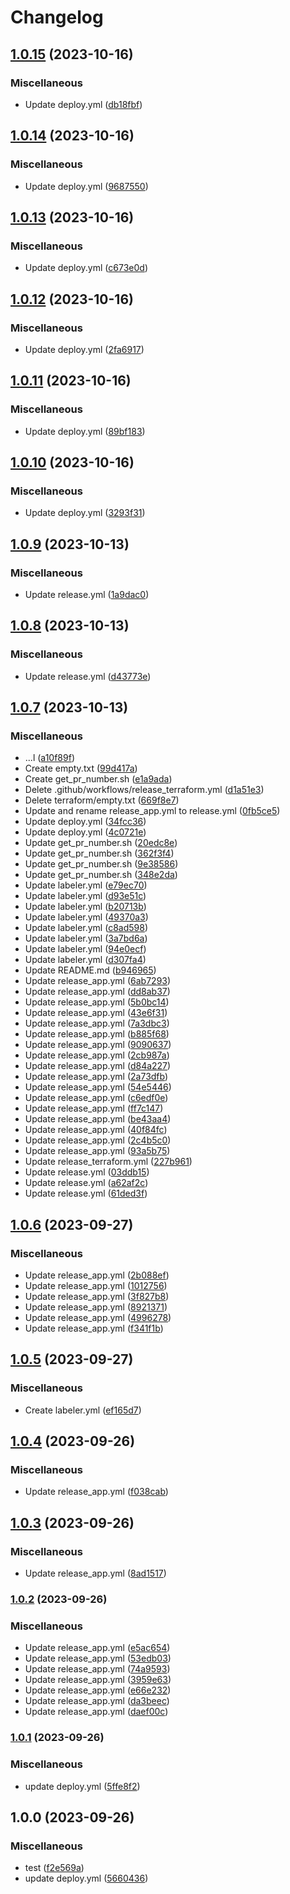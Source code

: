 # Changelog

## [1.0.15](https://github.com/obviux/dual-tag-release-poc/compare/v1.0.14...v1.0.15) (2023-10-16)


### Miscellaneous

* Update deploy.yml ([db18fbf](https://github.com/obviux/dual-tag-release-poc/commit/db18fbf204be39822d0fedace4b08c64a5d621a2))

## [1.0.14](https://github.com/obviux/dual-tag-release-poc/compare/v1.0.13...v1.0.14) (2023-10-16)


### Miscellaneous

* Update deploy.yml ([9687550](https://github.com/obviux/dual-tag-release-poc/commit/9687550a7520ab64a018acb2621ad823fb2030a1))

## [1.0.13](https://github.com/obviux/dual-tag-release-poc/compare/v1.0.12...v1.0.13) (2023-10-16)


### Miscellaneous

* Update deploy.yml ([c673e0d](https://github.com/obviux/dual-tag-release-poc/commit/c673e0df941ea0fa972570d74b83c54f9f048b11))

## [1.0.12](https://github.com/obviux/dual-tag-release-poc/compare/v1.0.11...v1.0.12) (2023-10-16)


### Miscellaneous

* Update deploy.yml ([2fa6917](https://github.com/obviux/dual-tag-release-poc/commit/2fa69177ac6f3db51b90c0b89996607078c698f6))

## [1.0.11](https://github.com/obviux/dual-tag-release-poc/compare/v1.0.10...v1.0.11) (2023-10-16)


### Miscellaneous

* Update deploy.yml ([89bf183](https://github.com/obviux/dual-tag-release-poc/commit/89bf183d6048e745ce5176b62634959b0d805baa))

## [1.0.10](https://github.com/obviux/dual-tag-release-poc/compare/v1.0.9...v1.0.10) (2023-10-16)


### Miscellaneous

* Update deploy.yml ([3293f31](https://github.com/obviux/dual-tag-release-poc/commit/3293f31f56922eb36e2a7a5410683ea769878a4f))

## [1.0.9](https://github.com/obviux/dual-tag-release-poc/compare/v1.0.8...v1.0.9) (2023-10-13)


### Miscellaneous

* Update release.yml ([1a9dac0](https://github.com/obviux/dual-tag-release-poc/commit/1a9dac0cbec1a797bbf146c74928eafe5bb759e2))

## [1.0.8](https://github.com/obviux/dual-tag-release-poc/compare/v1.0.7...v1.0.8) (2023-10-13)


### Miscellaneous

* Update release.yml ([d43773e](https://github.com/obviux/dual-tag-release-poc/commit/d43773ec810d5c48430aa0e3da30d0ae0c65ee3e))

## [1.0.7](https://github.com/obviux/dual-tag-release-poc/compare/v1.0.6...v1.0.7) (2023-10-13)


### Miscellaneous

* ...l ([a10f89f](https://github.com/obviux/dual-tag-release-poc/commit/a10f89f1b01cbf8567d174b820127093d55b3662))
* Create empty.txt ([99d417a](https://github.com/obviux/dual-tag-release-poc/commit/99d417a5346ef2b51e9b1ffe0a817bfae021fabc))
* Create get_pr_number.sh ([e1a9ada](https://github.com/obviux/dual-tag-release-poc/commit/e1a9adafedbf20352787e97d12a23f038357b6c5))
* Delete .github/workflows/release_terraform.yml ([d1a51e3](https://github.com/obviux/dual-tag-release-poc/commit/d1a51e30ab4fb8827c9df0cd4bab76af02e264cb))
* Delete terraform/empty.txt ([669f8e7](https://github.com/obviux/dual-tag-release-poc/commit/669f8e742be59704613e02188a066a022aab05c9))
* Update and rename release_app.yml to release.yml ([0fb5ce5](https://github.com/obviux/dual-tag-release-poc/commit/0fb5ce5abe6c7135e2e4bdc752c517d7c3244963))
* Update deploy.yml ([34fcc36](https://github.com/obviux/dual-tag-release-poc/commit/34fcc362dabfe62c8ed832ca591fb0a50d718cf3))
* Update deploy.yml ([4c0721e](https://github.com/obviux/dual-tag-release-poc/commit/4c0721e12918a7e9cb2bea910d65d73b349168a9))
* Update get_pr_number.sh ([20edc8e](https://github.com/obviux/dual-tag-release-poc/commit/20edc8ed1bf20def968e4a447fdbe3eb95afb870))
* Update get_pr_number.sh ([362f3f4](https://github.com/obviux/dual-tag-release-poc/commit/362f3f4e17dc591856b750004f9a17dbc826ee0b))
* Update get_pr_number.sh ([9e38586](https://github.com/obviux/dual-tag-release-poc/commit/9e3858654299a7c2765b4b634c732437c8adcb6f))
* Update get_pr_number.sh ([348e2da](https://github.com/obviux/dual-tag-release-poc/commit/348e2da920a8f2a785a37d2cc5262eec41245a5f))
* Update labeler.yml ([e79ec70](https://github.com/obviux/dual-tag-release-poc/commit/e79ec700524a7074d4427d93ca7eb9b150e122d2))
* Update labeler.yml ([d93e51c](https://github.com/obviux/dual-tag-release-poc/commit/d93e51c091b1a1a9a1d5d6dcd5e173683479e225))
* Update labeler.yml ([b20713b](https://github.com/obviux/dual-tag-release-poc/commit/b20713b8f6f0b7ca2f9deb7514d46a4578a948bc))
* Update labeler.yml ([49370a3](https://github.com/obviux/dual-tag-release-poc/commit/49370a33dc86881d69625be5ca6a7d1e2802ddeb))
* Update labeler.yml ([c8ad598](https://github.com/obviux/dual-tag-release-poc/commit/c8ad5982ff373abf9c069f7a006746390f3753bf))
* Update labeler.yml ([3a7bd6a](https://github.com/obviux/dual-tag-release-poc/commit/3a7bd6a7986d7cb70f303f5afba068647a0f83bb))
* Update labeler.yml ([94e0ecf](https://github.com/obviux/dual-tag-release-poc/commit/94e0ecf9640fad0504fb979c35ccf084b1bb93e6))
* Update labeler.yml ([d307fa4](https://github.com/obviux/dual-tag-release-poc/commit/d307fa4dbfedc2c5495eff385bbfea016c508b88))
* Update README.md ([b946965](https://github.com/obviux/dual-tag-release-poc/commit/b9469658dcddd953f27ae155839097fc3a2ed1e8))
* Update release_app.yml ([6ab7293](https://github.com/obviux/dual-tag-release-poc/commit/6ab7293c6d286424ee99c907e8578a9cf9b2513e))
* Update release_app.yml ([dd8ab37](https://github.com/obviux/dual-tag-release-poc/commit/dd8ab3787fc99078c0fb12cd51227a00e7dc2385))
* Update release_app.yml ([5b0bc14](https://github.com/obviux/dual-tag-release-poc/commit/5b0bc1450f9630a752d9670e9855a716298ca4ce))
* Update release_app.yml ([43e6f31](https://github.com/obviux/dual-tag-release-poc/commit/43e6f3122a8283eb05cb7e996c648a2b50c11c09))
* Update release_app.yml ([7a3dbc3](https://github.com/obviux/dual-tag-release-poc/commit/7a3dbc317cf18126c5d814587672e501ed0e5721))
* Update release_app.yml ([b885f68](https://github.com/obviux/dual-tag-release-poc/commit/b885f68e0d51c3700c9f37a05ea173fb880ff165))
* Update release_app.yml ([9090637](https://github.com/obviux/dual-tag-release-poc/commit/90906379bbd151ed06d9a9a4eb1240b21f8f188b))
* Update release_app.yml ([2cb987a](https://github.com/obviux/dual-tag-release-poc/commit/2cb987a434a83050c80bed7cae32d640fc9e1c0d))
* Update release_app.yml ([d84a227](https://github.com/obviux/dual-tag-release-poc/commit/d84a2276e308aefab28067e1a8b4216c109f2bd2))
* Update release_app.yml ([2a73dfb](https://github.com/obviux/dual-tag-release-poc/commit/2a73dfbc835b8a8e8ed525fe0f0ace67c1526ea5))
* Update release_app.yml ([54e5446](https://github.com/obviux/dual-tag-release-poc/commit/54e5446d1e88758bd2a8d16e60bdd799c859269b))
* Update release_app.yml ([c6edf0e](https://github.com/obviux/dual-tag-release-poc/commit/c6edf0ec09c957ccbf5a04d6c942cfb5845dbb7f))
* Update release_app.yml ([ff7c147](https://github.com/obviux/dual-tag-release-poc/commit/ff7c1473e9af7d9ad6eb02fc73afb3b4dd623dad))
* Update release_app.yml ([be43aa4](https://github.com/obviux/dual-tag-release-poc/commit/be43aa454a9b8f26a0980ac9b5b7f1a8ef3ef20b))
* Update release_app.yml ([40f84fc](https://github.com/obviux/dual-tag-release-poc/commit/40f84fc3ae160b15079a3ddbe96e2eb2eaf13c4b))
* Update release_app.yml ([2c4b5c0](https://github.com/obviux/dual-tag-release-poc/commit/2c4b5c05b10fa6cf432d6518a347369a0f4eec65))
* Update release_app.yml ([93a5b75](https://github.com/obviux/dual-tag-release-poc/commit/93a5b75a10c8cd9255cedfabb514a0508d040830))
* Update release_terraform.yml ([227b961](https://github.com/obviux/dual-tag-release-poc/commit/227b96140291c8a368af759c0f419fa9c02d9140))
* Update release.yml ([03ddb15](https://github.com/obviux/dual-tag-release-poc/commit/03ddb1504cf03753ea39fc57c840e978a871a2b0))
* Update release.yml ([a62af2c](https://github.com/obviux/dual-tag-release-poc/commit/a62af2c76e6993470f90eca5e78eb1298dd46b7e))
* Update release.yml ([61ded3f](https://github.com/obviux/dual-tag-release-poc/commit/61ded3ffc975616ca0f25b9d2d31251eb5002c3f))

## [1.0.6](https://github.com/obviux/dual-tag-release-poc/compare/v1.0.5...v1.0.6) (2023-09-27)


### Miscellaneous

* Update release_app.yml ([2b088ef](https://github.com/obviux/dual-tag-release-poc/commit/2b088ef13a6d2555c9716fab9681937f381cd9d0))
* Update release_app.yml ([1012756](https://github.com/obviux/dual-tag-release-poc/commit/1012756bd7316d36e7b1a636b36e05c2381c42bf))
* Update release_app.yml ([3f827b8](https://github.com/obviux/dual-tag-release-poc/commit/3f827b861b0c456fdc8de2a523587ef8a866236b))
* Update release_app.yml ([8921371](https://github.com/obviux/dual-tag-release-poc/commit/8921371d6e50ef4ab9ee1892e58c2f02a2f693e4))
* Update release_app.yml ([4996278](https://github.com/obviux/dual-tag-release-poc/commit/499627899337a282fcbbdfc5a96b33e589dd9e06))
* Update release_app.yml ([f341f1b](https://github.com/obviux/dual-tag-release-poc/commit/f341f1b6b13114aafa53e206e0e3d18159e45587))

## [1.0.5](https://github.com/obviux/dual-tag-release-poc/compare/v1.0.4...v1.0.5) (2023-09-27)


### Miscellaneous

* Create labeler.yml ([ef165d7](https://github.com/obviux/dual-tag-release-poc/commit/ef165d70eb089c382f0b784663da536d97229289))

## [1.0.4](https://github.com/obviux/dual-tag-release-poc/compare/v1.0.3...v1.0.4) (2023-09-26)


### Miscellaneous

* Update release_app.yml ([f038cab](https://github.com/obviux/dual-tag-release-poc/commit/f038cab137038d745edadaa535a99bf37ae1550f))

## [1.0.3](https://github.com/obviux/dual-tag-release-poc/compare/v1.0.2...v1.0.3) (2023-09-26)


### Miscellaneous

* Update release_app.yml ([8ad1517](https://github.com/obviux/dual-tag-release-poc/commit/8ad15177b2a56bd406634a093725a83afe9b30db))

### [1.0.2](https://www.github.com/obviux/dual-tag-release-poc/compare/v1.0.1...v1.0.2) (2023-09-26)


### Miscellaneous

* Update release_app.yml ([e5ac654](https://www.github.com/obviux/dual-tag-release-poc/commit/e5ac654a1ae6782275afb6ae3bcfbcd898beaad4))
* Update release_app.yml ([53edb03](https://www.github.com/obviux/dual-tag-release-poc/commit/53edb036029e5438f960814f2bd7fc8a7492b016))
* Update release_app.yml ([74a9593](https://www.github.com/obviux/dual-tag-release-poc/commit/74a95930d7ebb5934aab9b46df00aca738af19ad))
* Update release_app.yml ([3959e63](https://www.github.com/obviux/dual-tag-release-poc/commit/3959e634ce91f86007f2d6e1fd4df330373cfced))
* Update release_app.yml ([e66e232](https://www.github.com/obviux/dual-tag-release-poc/commit/e66e232660ca83d4386f13f6ddf39ccd9e2c7e44))
* Update release_app.yml ([da3beec](https://www.github.com/obviux/dual-tag-release-poc/commit/da3beec083c3cc582938ce52e3ceddb321f3da70))
* Update release_app.yml ([daef00c](https://www.github.com/obviux/dual-tag-release-poc/commit/daef00ce91946e2378b2e12969abd14ee7502215))

### [1.0.1](https://www.github.com/obviux/dual-tag-release-poc/compare/v1.0.0...v1.0.1) (2023-09-26)


### Miscellaneous

* update deploy.yml ([5ffe8f2](https://www.github.com/obviux/dual-tag-release-poc/commit/5ffe8f279cd71e75a43f5d6481cb7d82e9d8192c))

## 1.0.0 (2023-09-26)


### Miscellaneous

* test ([f2e569a](https://www.github.com/obviux/dual-tag-release-poc/commit/f2e569adb3fbd4971ac9e322336f183299f3c241))
* update deploy.yml ([5660436](https://www.github.com/obviux/dual-tag-release-poc/commit/566043600221a1a20b388da87aad74c81b3b9497))
